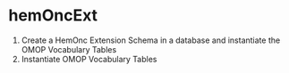 # hemOncExt
1. Create a HemOnc Extension Schema in a database and instantiate the OMOP Vocabulary Tables
2. Instantiate OMOP Vocabulary Tables

